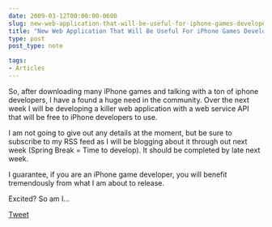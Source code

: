 ```yaml
---
date: 2009-03-12T00:00:00-0600
slug: new-web-application-that-will-be-useful-for-iphone-games-developers
title: "New Web Application That Will Be Useful For iPhone Games Developers"
type: post
post_type: note

tags:
- Articles
---
```

So, after downloading many iPhone games and talking with a ton of iphone developers, I have a found a huge need in the community. Over the next week I will be developing a killer web application with a web service API that will be free to iPhone developers to use.


I am not going to give out any details at the moment, but be sure to subscribe to my RSS feed as I will be blogging about it through out next week (Spring Break = Time to develop). It should be completed by late next week.


I guarantee, if you are an iPhone game developer, you will benefit tremendously from what I am about to release.


Excited? So am I…



[Tweet](http://twitter.com/share)

